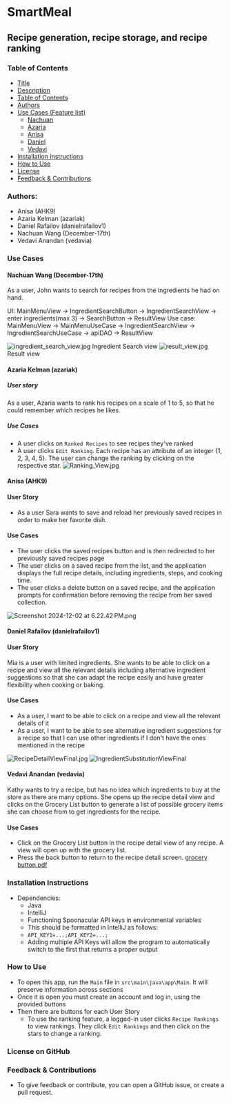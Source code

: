 # SmartMeal
## Recipe generation, recipe storage, and recipe ranking 

### Table of Contents
- [Title](#smartmeal)
- [Description](#recipe-generation-recipe-storage-and-nutrient-management-)
- [Table of Contents](#table-of-contents)
- [Authors](#authors-)
- [Use Cases (Feature list)](#use-cases)
    - [Nachuan](#nachuan-wang-december-17th)
    - [Azaria](#azaria-kelman-azariak)
    - [Anisa](#anisa-ahk9)
    - [Daniel](#daniel-rafailov-danielrafailov1)
    - [Vedavi](#vedavi-anandan-vedavia)
- [Installation Instructions](#installation-instructions)
- [How to Use](#how-to-use)
- [License](#license)
- [Feedback & Contributions](#feedback--contributions)


### Authors: 
- Anisa (AHK9)
- Azaria Kelman (azariak)
- Daniel Rafailov (danielrafailov1)
- Nachuan Wang (December-17th)
- Vedavi Anandan (vedavia)


### Use Cases

#### Nachuan Wang (December-17th)
As a user, John wants to search for recipes from the ingredients he had on hand.

UI: MainMenuView -> IngredientSearchButton -> IngredientSearchView -> enter ingredients(max 3) -> SearchButton -> ResultView
Use case: MainMenuView -> MainMenuUseCase -> IngredientSearchView -> IngredientSearchUseCase -> 
apiDAO -> ResultView


![ingredient_search_view.jpg](images/Nachuan_User_Story/ingredient_search_view.jpg)
Ingredient Search view
![result_view.jpg](images/Nachuan_User_Story/result_view.jpg)
Result view

#### Azaria Kelman (azariak)
##### User story
As a user, Azaria wants to rank his recipes on a scale of 1 to 5, so that he could remember which recipes he likes.
##### Use Cases
- A user clicks on `Ranked Recipes` to see recipes they've ranked
- A user clicks `Edit Ranking`. Each recipe has an attribute of an integer {1, 2, 3, 4, 5}. The user can change the ranking by clicking on the respective star.
![Ranking_View.jpg](images/Azaria_User_Story/Ranking_View.png)

[//]: # (![Organizing_view.jpg]&#40;images/Azaria_User_Story/Organizing_view.png&#41;)

#### Anisa (AHK9)
#### User Story
- As a user Sara wants to save and reload her previously saved recipes in order to make her favorite
  dish.
#### Use Cases
- The user clicks the saved recipes button and is then redirected to her previously
saved recipes page
- The user clicks on a saved recipe from the list, and the application displays the full recipe details, including 
ingredients, steps, and cooking time.
- The user clicks a delete button on a saved recipe, and the application prompts for 
confirmation before removing the recipe from her saved collection.

![Screenshot 2024-12-02 at 6.22.42 PM.png](images/Anisa_User_Story/Screenshot%202024-12-02%20at%206.22.42%E2%80%AFPM.png)

#### Daniel Rafailov (danielrafailov1)
#### User Story
Mia is a user with limited ingredients. She wants to be able to click on a recipe and view all the relevant details
including alternative ingredient suggestions so that she can adapt the recipe easily and have greater flexibility when 
cooking or baking.

#### Use Cases
- As a user, I want to be able to click on a recipe and view all the relevant details of it
- As a user, I want to be able to see alternative ingredient suggestions for a recipe so that I can use other ingredients
if I don't have the ones mentioned in the recipe

![RecipeDetailViewFinal.jpg](images/Daniel_User_Story/RecipeDetailViewFinal.jpg)
![IngredientSubstitutionViewFinal](images/Daniel_User_Story/IngredientSubstitutionViewFinal.jpg)

#### Vedavi Anandan (vedavia)
Kathy wants to try a recipe, but has no idea which ingredients to buy at the store as there are many
options. She opens up the recipe detail view and clicks on the Grocery List button to generate a list
of possible grocery items she can choose from to get ingredients for the recipe.

#### Use Cases
- Click on the Grocery List button in the recipe detail view of any recipe. A view will open up with
  the grocery list.
- Press the back button to return to the recipe detail screen.
[grocery button.pdf](images%2FVedavi_User_Story%2Fgrocery%20button.pdf)
### Installation Instructions
- Dependencies:
  - Java
  - IntelliJ
  - Functioning Spoonacular API keys in environmental variables
  - This should be formatted in IntelliJ as follows:
  - `API_KEY1=...;API_KEY2=...;`
  - Adding multiple API Keys will allow the program to automatically switch to the first that returns a proper output
### How to Use
  - To open this app, run the `Main` file in `src\main\java\app\Main`. 
  It will preserve information across sections
  - Once it is open you must create an account and log in, using the provided buttons
  - Then there are buttons for each User Story
    - To use the ranking feature, a logged-in user clicks `Recipe Rankings` to view rankings. They click `Edit Rankings` and then click on the stars to change a ranking.

### License on GitHub

### Feedback & Contributions
- To give feedback or contribute, you can open a GitHub issue, or create a pull request.